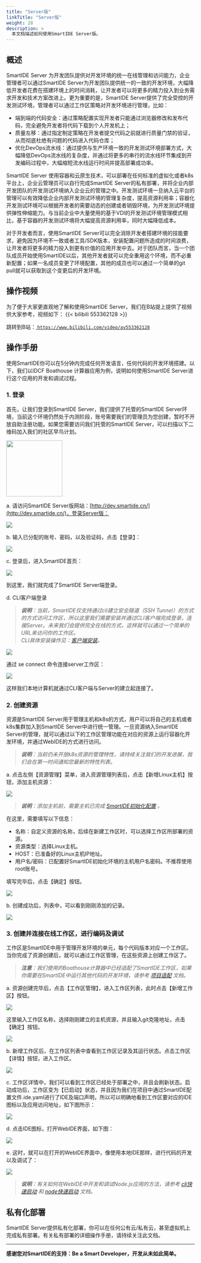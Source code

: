 ```yaml
---
title: "Server版"
linkTitle: "Server版"
weight: 28
description: >
  本文档描述如何使用SmartIDE Server版。
---
```


## 概述
SmartIDE Server 为开发团队提供对开发环境的统一在线管理和访问能力，企业管理者可以通过SmartIDE Server为开发团队提供统一的一致的开发环境，大幅降低开发者花费在搭建环境上的时间消耗，让开发者可以将更多的精力投入到业务需求开发和技术方案改进上。更为重要的是，SmartIDE Server提供了完全受控的开发测试环境，管理者可以通过工作区策略对开发环境进行管理，比如：
- 端到端的代码安全：通过策略配置实现开发者只能通过浏览器修改和发布代码，完全避免开发者将代码下载到个人开发机上；
- 质量左移：通过指定制定策略在开发者提交代码之前就进行质量门禁的验证，从而彻底杜绝有问题的代码进入代码仓库；
- 优化DevOps流水线：通过提供与生产环境一致的开发测试环境部署方式，大幅降低DevOps流水线的复杂度，并通过将更多的串行的流水线环节集成到开发编码过程中，大幅缩短流水线运行时间并提高部署成功率。

SmartIDE Server 使用容器和云原生技术，可以部署在任何标准的虚拟化或者k8s平台上，企业云管理员可以自行完成SmartIDE Server的私有部署，并将企业内部开发团队的开发测试环境纳入企业云的管理之中。开发测试环境一旦纳入云平台的管理可以有效降低企业内部开发测试环境的管理复杂度，提高资源利用率；容器化开发测试环境可以根据开发者的需要动态的创建或者销毁环境，为开发测试环境提供弹性伸缩能力。与当前企业中大量使用的基于VDI的开发测试环境管理模式相比，基于容器的开发测试环境将大幅提高资源利用率，同时大幅降低成本。

对于开发者而言，使用SmartIDE Server可以完全消除开发者搭建环境的技能要求，避免因为环境不一致或者工具/SDK版本，安装配置问题所造成的时间浪费，让开发者将更多的精力投入到更有价值的应用开发中去。对于团队而言，当一个团队成员开始使用SmartIDE以后，其他开发者就可以完全重用这个环境，而不必重新配置；如果一名成员变更了环境配置，其他的成员也可以通过一个简单的git pull就可以获取到这个变更后的开发环境。

## 操作视频

为了便于大家更直观地了解和使用SmartIDE Server，我们在B站提上提供了视频供大家参考，视频如下：
{{< bilibili 553362128 >}}

跳转到B站：<a href="https://www.bilibili.com/video/av553362128" target="_blank"> ` https://www.bilibili.com/video/av553362128 `</a>

## 操作手册
使用SmartIDE你可以在5分钟内完成任何开发语言，任何代码的开发环境搭建。以下，我们以IDCF Boathouse 计算器应用为例，说明如何使用SmartIDE Server进行这个应用的开发和调试过程。

###  1. 登录
首先，让我们登录到SmartIDE Server，我们提供了托管的SmartIDE Server环境，当前这个环境仍然处于内测阶段，账号需要我们的管理员为您创建，暂时不开放自助注册功能。如果您需要访问我们托管的SmartIDE Server，可以扫描以下二维码加入我们的社区早鸟计划。

<img src="../../images/smartide-s-qrcode.png" width="150px">

a. 请访问SmartIDE Server版网站：[http://dev.smartide.cn/](http://dev.smartide.cn/)，登录Server版：

![](images/server-001.png)

b. 输入已分配的账号、密码，以及验证码，点击【登录】：

![](images/server-003.png)

c. 登录后，进入SmartIDE首页：

![](images/server-005.png)

到这里，我们就完成了SmartIDE Server端登录。

d. CLI客户端登录
> <i>**说明**：当前，SmartIDE仅支持通过cli建立安全隧道（SSH Tunnel）的方式的方式访问工作区，所以这里我们需要安装并通过CLI客户端完成登录，连接Server。未来我们会提供完全在线的方式，这样就可以通过一个简单的URL来访问你的工作区。<br>CLI具体安装操作见：[客户端安装](../../install)。</i>

![](images/server-020.png)

通过 se connect 命令连接server工作区：

![](images/server-006.png)

这样我们本地计算机就通过CLI客户端与Server的建立起连接了。


###  2. 创建资源

资源是SmartIDE Server用于管理主机和k8s的方式，用户可以将自己的主机或者k8s集群加入到SmartIDE Server中进行统一管理。一旦资源纳入SmartIDE Server的管理，就可以通过以下的工作区管理功能在对应的资源上运行容器化开发环境，并通过WebIDE的方式进行访问。

> <i>**说明**：当前仍未开放k8s资源的管理特性，请持续关注我们的开发进展，我们会在第一时间通知您最新的特性列表。</i>

a. 点击左侧【资源管理】菜单，进入资源管理列表后，点击【新增Linux主机】按钮，添加主机资源：

![](images/server-007.png)

> <i>**说明**：添加主机前，需要主机已完成 [SmartIDE初始化配置](https://smartide.cn/zh/docs/install/docker-install-linux/) 。</i>


在这里，需要填写以下信息：
- 名称：自定义资源的名称，后续在新建工作区时，可以选择工作区所部署的资源。
- 资源类型：选择Linux主机。
- HOST：已准备好的Linux主机IP地址。
- 用户名/密码：已配置好SmartIDE初始化环境的主机用户名密码。不推荐使用root账号。

填写完毕后，点击【确定】按钮。

![](images/server-009.png)

b. 创建成功后，列表中，可以看到刚刚添加的记录。

![](images/server-011.png)

###  3. 创建并连接在线工作区，进行编码及调试

工作区是SmartIDE中用于管理开发环境的单元，每个代码版本对应一个工作区。当你完成了资源创建后，就可以通过工作区管理，在这些资源上创建工作区了。

> <i>**注意**：我们使用的Boathouse计算器中已经适配了SmartIDE工作区，如果你需要在SmartIDE中运行其他代码的开发环境，请参考 [项目适配](../../manual/adaption/) 文档。</i>

a. 资源创建完毕后，点击【工作区管理】，进入工作区列表，此时点击【新增工作区】按钮。

![](images/server-013.png)

这里输入工作区名称，选择刚刚建立的主机资源，并且输入git克隆地址，点击【确定】按钮。

![](images/server-015.png)

b. 新增工作区后，在工作区列表中查看到工作区记录及其运行状态。点击工作区【详情】按钮，进入工作区。

![](images/server-017.png)

c. 工作区详情中，我们可以看到工作区已经处于部署之中，并且会刷新状态。启动成功后，工作区变为【已启动】状态，并且因为我们在项目中通过SmartIDE配置文件.ide.yaml进行了IDE及端口声明，所以可以明确地看到工作区要对应的IDE图标以及应用访问地址，如下图所示：

![](images/server-019.png)

d. 点击IDE图标，打开WebIDE界面，如下图：

![](images/server-023.png)

e. 这时，就可以在打开的WebIDE界面中，像使用本地IDE那样，进行代码的开发以及调试了：

![](images/server-025.png)

> <i>**说明**：有关如何在WebIDE中开发和调试Node.js应用的方法，请参考 [cli快速启动](../../quickstart/cli) 和 [node快速启动](../../quickstart/node) 文档。</i>

## 私有化部署
SmartIDE Server提供私有化部署，你可以在任何公有云/私有云，甚至虚拟机上完成私有部署。有关私有部署的详细操作手册，请持续关注此文档。

---
**感谢您对SmartIDE的支持：Be a Smart Developer，开发从未如此简单。**